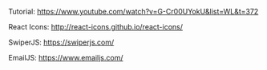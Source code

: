 Tutorial: https://www.youtube.com/watch?v=G-Cr00UYokU&list=WL&t=372

React Icons: http://react-icons.github.io/react-icons/

SwiperJS: https://swiperjs.com/

EmailJS: https://www.emailjs.com/
